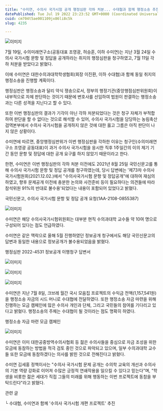 ```yaml
---
title: "수미연, 수의사 국가시험 공개 행정심판 각하 처분... 수대협과 함께 행정소송 추진"
datePublished: Tue Jul 19 2022 23:23:52 GMT+0000 (Coordinated Universal Time)
cuid: cm704t5ae001109jx86li8c5k
slug: 4235

---
```



![이미지](https://cdn.hashnode.com/res/hashnode/image/upload/v1739257152221/5e0f18c8-87e5-49c6-b596-c413a41f01ab.png)

7월 19일, 수의미래연구소(공동대표 조영광, 허승훈, 이하 수미연)는 지난 3월 24일 수의사 국가시험 문항 및 정답을 공개하라는 취지의 행정심판을 청구하였고, 7월 11일 각하 처분을 받았다고 밝혔다.

이에 수미연은 대한수의과대학학생협회(회장 이진환, 이하 수대협)과 함께 동일 취지의 행정소송을 진행할 계획이다.

행정심판은 행정소송과 달리 약식 쟁송으로서, 정부의 행정기관(중앙행점심판위원회)이 내부적으로 자체 판단하는 것이기 때문에 변호사를 선임하여 법원이 판결하는 행정소송과는 다른 성격을 지닌다고 할 수 있다.

또한 이번 행정심판의 결과가 기각이 아닌 각하 처분되었다는 것은 청구 자체가 부적합하여 판단을 할 수 없다는 것으로 해석할 수 있어, 수의사 국가시험을 담당하는 농림축산검역본부에서 수의사 국가시험을 공개하지 않은 것에 대한 옳고 그름은 아직 판단이 나지 않은 상황이다.

수미연에 따르면, 중앙행정심판위가 이번 행정심판을 각하한 이유는 청구인(수의미래연구소 조영광 공동대표)이 과거 수의사 국가시험을 응시한 직후 1주일간의 이의 제기 기간 동안 문항 및 정답에 대한 공개 요구를 하지 않았기 때문이라고 한다.

한편, 수미연은 이번 행정심판의 각하 처분 이전에도 2021년 8월 25일 국민신문고를 통해 수의사 국가시험 문항 및 정답 공개를 청구하였는데, 당시 답변에는 '제73차 수의사국가시험원회(2021.12.02.)에서 "수의사국가시험 문항 및 정답공개"에 대하여 재심의하였고, 향후 문제공개 이전에 충분한 논의와 사전준비 등이 필요하다는 의견들에 따라 참석위원 91%의 반대로 불수용'되었다는 내용이 포함되어 있었다고 밝혔다.

국민신문고, 수의사 국가시험 문항 및 정답 공개 요청(1AA-2108-0855387)

![이미지](https://cdn.hashnode.com/res/hashnode/image/upload/v1739257154721/88eea6ad-86d7-4232-935a-19391a77a5ca.png)

수미연은 해당 수의사국가시험위원회는 대부분 현직 수의과대학 교수들 약 10여 명으로 구성되어 있다는 점도 언급하였다.

수미연은 같은 맥락으로 올해 5월 진행하였던 정보공개 청구에서도 해당 국민신문고의 답변과 동일한 내용으로 정보공개가 불수용되었음을 밝혔다.

행정심판 2022-4531 정보공개 이행청구 답변서

![이미지](https://cdn.hashnode.com/res/hashnode/image/upload/v1739257157274/8f52f016-9f4d-48a9-9d67-4a6f4979cdc8.png)

![이미지](https://cdn.hashnode.com/res/hashnode/image/upload/v1739257159449/f919a141-fabf-4278-a8c6-ed8b3d4acaba.png)

![이미지](https://cdn.hashnode.com/res/hashnode/image/upload/v1739257161857/d3aa0aed-250f-4496-a982-2c51138e5548.png)

수미연은 지난 7월 8일, 크브레 월간 국시 모음집 프로젝트의 수익금 전액(1,157,541원)을 행정소송 자금의 시드 머니로 수대협에 전달하였다. 또한 행정소송 자금 마련을 위해 진행하는 모금 캠페인에 많은 수의사 개인과 단체, 그리고 국민들의 참여를 기다리고 있다고 밝혔다. 행정소송의 주체는 수대협이 될 것이라는 점도 명확히 하였다.

행정소송 자금 마련 모금 캠페인

![이미지](https://cdn.hashnode.com/res/hashnode/image/upload/v1739257163634/4feec773-5295-47ec-9183-87fae7576279.png)

수미연은 이미 대한공중방역수의사협회 등 젊은 수의사들을 중심으로 자금 조성을 위한 모금에 동참하는 방법을 적극 검토 중인 것으로 파악되고 있으며, 일부 수의과대학 교수들 또한 모금에 동참하겠다는 의사를 밝힌 것으로 전해진다고 밝혔다.

수미연 김세홍 정책이사는 "수의사 국가시험 문제 공개는 수의학 교육의 개선과 수의사의 기본 역량 강화로 이어져 수많은 긍정적 연쇄작용을 일으킬 수 있다고 믿는다"며, "학생을 비롯한 젊은 세대가 직접 그들의 미래를 위해 행동하는 이번 프로젝트에 동참을 부탁드린다"라고 밝혔다.

관련 글

└ 수대협, 수미연과 함께 '수의사 국가시험 개편 프로젝트' 추진